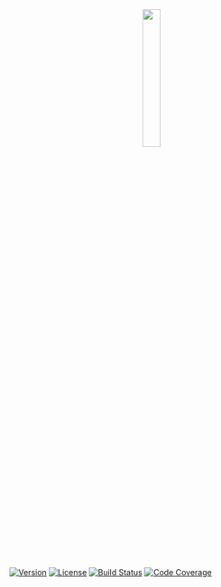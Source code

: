 <!--
  Title: Etsedico
  Description: The Ethereum Secured Direct Communication Protocol
  Author: Iulian Rotaru
  -->
<div align="center" >
<img width="25%" src="https://raw.githubusercontent.com/Horyus/etsedico/develop/.assets/Etsedico.png">
</div>

[![Version](https://img.shields.io/badge/version-0.0.1-blue.svg)](https://www.npmjs.com/package/etsedico)
[![License](https://img.shields.io/badge/license-MIT-blue.svg)](https://opensource.org/licenses/MIT)
[![Build Status](https://travis-ci.org/Horyus/etsedico.svg?branch=develop)](https://travis-ci.org/Horyus/etsedico)
[![Code Coverage](https://codecov.io/gh/Horyus/etsedico/branch/develop/graph/badge.svg)](https://codecov.io/gh/Horyus/etsedico)

